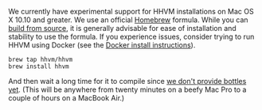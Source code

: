 We currently have experimental support for HHVM installations on Mac OS X 10.10 and greater. We use an official [Homebrew](http://brew.sh/) formula. While you can [build from source](/hhvm/installation/building-from-source), it is generally advisable for ease of installation and stability to use the formula.  If you experience issues, consider trying to run HHVM using Docker (see the [Docker install instructions](/hhvm/installation/docker)).

```
brew tap hhvm/hhvm
brew install hhvm
```

And then wait a long time for it to compile since [we don't provide bottles yet](https://github.com/hhvm/homebrew-hhvm/issues/5). (This will be anywhere from twenty minutes on a beefy Mac Pro to a couple of hours on a MacBook Air.)
